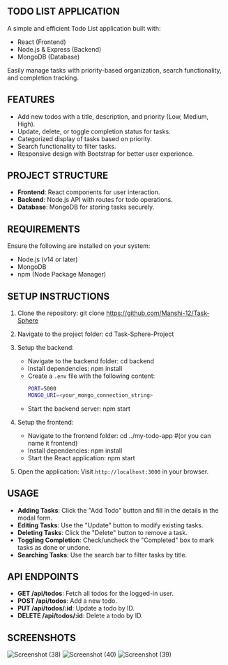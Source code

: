 ## TODO LIST APPLICATION

A simple and efficient Todo List application built with:
- React (Frontend)
- Node.js & Express (Backend)
- MongoDB (Database)

Easily manage tasks with priority-based organization, search functionality, and completion tracking.

## FEATURES

- Add new todos with a title, description, and priority (Low, Medium, High).
- Update, delete, or toggle completion status for tasks.
- Categorized display of tasks based on priority.
- Search functionality to filter tasks.
- Responsive design with Bootstrap for better user experience.


## PROJECT STRUCTURE
- **Frontend**: React components for user interaction.
- **Backend**: Node.js API with routes for todo operations.
- **Database**: MongoDB for storing tasks securely.


## REQUIREMENTS

Ensure the following are installed on your system:
- Node.js (v14 or later)
- MongoDB
- npm (Node Package Manager)


## SETUP INSTRUCTIONS

1. Clone the repository:
   git clone https://github.com/Manshi-12/Task-Sphere

2. Navigate to the project folder:
   cd Task-Sphere-Project

3. Setup the backend:
   - Navigate to the backend folder:
     cd backend
   - Install dependencies:
     npm install
   - Create a `.env` file with the following content:
     ```bash
     PORT=5000
     MONGO_URI=<your_mongo_connection_string>
     ```
   - Start the backend server:
     npm start

4. Setup the frontend:
   - Navigate to the frontend folder:
     cd ../my-todo-app   #(or you can name it frontend)
   - Install dependencies:
     npm install
   - Start the React application:
     npm start

5. Open the application:
   Visit `http://localhost:3000` in your browser.


## USAGE

- **Adding Tasks**: Click the "Add Todo" button and fill in the details in the modal form.
- **Editing Tasks**: Use the "Update" button to modify existing tasks.
- **Deleting Tasks**: Click the "Delete" button to remove a task.
- **Toggling Completion**: Check/uncheck the "Completed" box to mark tasks as done or undone.
- **Searching Tasks**: Use the search bar to filter tasks by title.


## API ENDPOINTS

- **GET /api/todos**: Fetch all todos for the logged-in user.
- **POST /api/todos**: Add a new todo.
- **PUT /api/todos/:id**: Update a todo by ID.
- **DELETE /api/todos/:id**: Delete a todo by ID.


## SCREENSHOTS

![Screenshot (38)](https://github.com/user-attachments/assets/ab0044ad-2d0b-4847-a05b-ac02b705b81e)
![Screenshot (40)](https://github.com/user-attachments/assets/5099ba42-f72e-4080-9727-99c51f597447)
![Screenshot (39)](https://github.com/user-attachments/assets/5df3358d-b9c5-41a5-b3b5-8db897745b1c)

